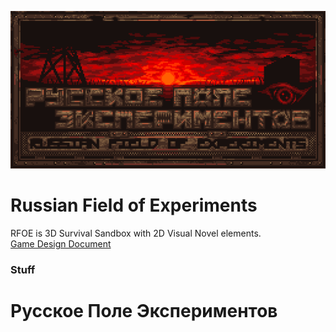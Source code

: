 ![Logo](/github/logo.png)

# Russian Field of Experiments
RFOE is 3D Survival Sandbox with 2D Visual Novel elements.<br>
[Game Design Document](https://temhotaokeaha.github.io/rfoegdd.html)

### Stuff

# Русское Поле Экспериментов

